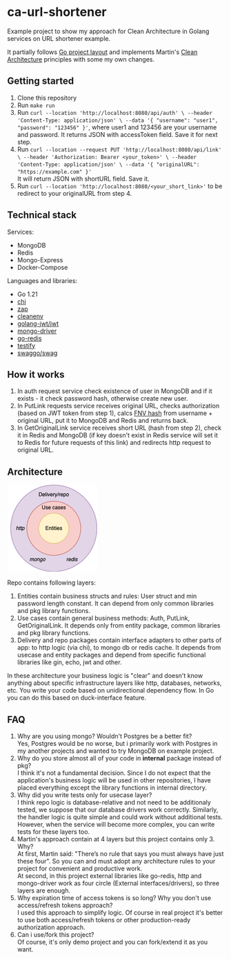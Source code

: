 # ca-url-shortener

Example project to show my approach for Clean Architecture in Golang services on URL shortener example.

It partially follows [Go project layout](https://github.com/golang-standards/project-layout) 
and implements Martin's [Clean Architecture](https://blog.cleancoder.com/uncle-bob/2012/08/13/the-clean-architecture.html) principles with some my own changes.

## Getting started
1. Clone this repository
2. Run ```make run```
3. Run ```curl --location 'http://localhost:8080/api/auth' \
   --header 'Content-Type: application/json' \
   --data '{
   "username": "user1",
   "password": "123456"
   }'```, where user1 and 123456 are your username and password.
    It returns JSON with accessToken field. Save it for next step.
4. Run ```curl --location --request PUT 'http://localhost:8080/api/link' \
   --header 'Authorization: Bearer <your_token>' \
   --header 'Content-Type: application/json' \
   --data '{
   "originalURL": "https://example.com"
   }'```  
    It will return JSON with shortURL field. Save it.
5. Run ```curl --location 'http://localhost:8080/<your_short_link>'``` to be redirect to your originalURL from step 4.

## Technical stack
Services:
+ MongoDB
+ Redis
+ Mongo-Express
+ Docker-Compose

Languages and libraries:
+ Go 1.21
+ [chi](https://github.com/go-chi/chi)
+ [zap](https://github.com/uber-go/zap)
+ [cleanenv](https://github.com/ilyakaznacheev/cleanenv)
+ [golang-jwt/jwt](https://github.com/golang-jwt/jwt)
+ [mongo-driver](https://github.com/mongodb/mongo-go-driver)
+ [go-redis](https://github.com/redis/go-redis)
+ [testify](https://github.com/stretchr/testify)
+ [swaggo/swag](https://github.com/swaggo/swag)

## How it works
1. In auth request service check existence of user in MongoDB and if it exists - it check password hash, otherwise create new user.
2. In PutLink requests service receives original URL, checks authorization (based on JWT token from step 1), calcs [FNV hash](https://en.wikipedia.org/wiki/Fowler%E2%80%93Noll%E2%80%93Vo_hash_function) from username + original URL, put it to MongoDB and Redis and returns back.
3. In GetOriginalLink service receives short URL (hash from step 2), check it in Redis and MongoDB (if key doesn't exist in Redis service will set it to Redis for future requests of this link) and redirects http request to original URL.

## Architecture
![Architecture diagram](site/ca-url-shortener2.drawio.png?raw=true "Diagram")

Repo contains following layers:
1. Entities contain business structs and rules: User struct and min password length constant. It can depend from only common libraries and pkg library functions.
2. Use cases contain general business methods: Auth, PutLink, GetOriginalLink. It depends only from entity package, common libraries and pkg library functions.
3. Delivery and repo packages contain interface adapters to other parts of app: to http logic (via chi), to mongo db or redis cache. It depends from usecase and entity packages and depend from specific functional libraries like gin, echo, jwt and other.

In these architecture your business logic is "clear" and doesn't know anything about specific infrastructure layers like http, databases, networks, etc. You write your code based on unidirectional dependency flow. 
In Go you can do this based on duck-interface feature.

## FAQ
1. Why are you using mongo? Wouldn't Postgres be a better fit?  
Yes, Postgres would be no worse, but i primarily work with Postgres in my another projects and wanted to try MongoDB on example project.
2. Why do you store almost all of your code in **internal** package instead of pkg?  
I think it's not a fundamental decision. Since I do not expect that the application's business logic will be used in other repositories, I have placed everything except the library functions in internal directory.
3. Why did you write tests only for usecase layer?  
I think repo logic is database-relative and not need to be additionaly tested, we suppose that our database drivers work correctly.
   Similarly, the handler logic is quite simple and could work without additional tests. However, when the service will become more complex, you can write tests for these layers too.
4. Martin's approach contain at 4 layers but this project contains only 3. Why?  
At first, Martin said: "There’s no rule that says you must always have just these four". So you can and must adopt any architecture rules to your project for convenient and productive work.  
At second, in this project external libraries like go-redis, http and mongo-driver work as four circle (External interfaces/drivers), so three layers are enough.
5. Why expiration time of access tokens is so long? Why you don't use access/refresh tokens approach?  
I used this approach to simplify logic. Of course in real project it's better to use both access/refresh tokens or other production-ready authorization approach.
6. Can i use/fork this project?  
Of course, it's only demo project and you can fork/extend it as you want.